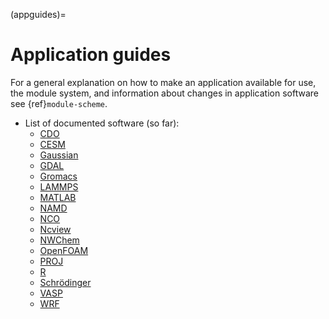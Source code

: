 (appguides)=

# Application guides

For a general explanation on how to make an application available for use, the
module system, and information about changes in application software see
{ref}`module-scheme`.

* List of documented software (so far):
    * [CDO](application_guides/cdo.md)
    * [CESM](application_guides/cesm.md)
    * [Gaussian](application_guides/gaussian/gaussian.md)
    * [GDAL](application_guides/gdal.md)
    * [Gromacs](application_guides/gromacs.md)
    * [LAMMPS](application_guides/lammps.md)
    * [MATLAB](application_guides/matlab.md)
    * [NAMD](application_guides/namd.md)
    * [NCO](application_guides/nco.md)
    * [Ncview](application_guides/ncview.md)
    * [NWChem](application_guides/nwchem.md)
    * [OpenFOAM](application_guides/openfoam.md)
    * [PROJ](application_guides/proj.md)
    * [R](userinstallsw/R.md)
    * [Schrödinger](application_guides/schrodinger/schrodinger.md)
    * [VASP](application_guides/vasp.md)
    * [WRF](application_guides/wrf.md)
